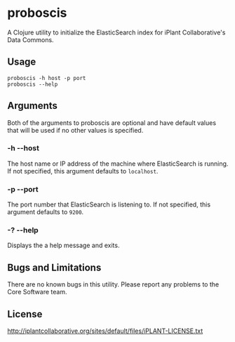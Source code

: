 # proboscis

A Clojure utility to initialize the ElasticSearch index for iPlant Collaborative's Data Commons.

## Usage

```
proboscis -h host -p port
proboscis --help
```

## Arguments

Both of the arguments to proboscis are optional and have default values that will be used if no
other values is specified.

### -h --host

The host name or IP address of the machine where ElasticSearch is running. If not specified, this
argument defaults to `localhost`.

### -p --port

The port number that ElasticSearch is listening to. If not specified, this argument defaults to
`9200`.

### -? --help

Displays the a help message and exits.

## Bugs and Limitations

There are no known bugs in this utility. Please report any problems to the Core Software team.

## License

http://iplantcollaborative.org/sites/default/files/iPLANT-LICENSE.txt
